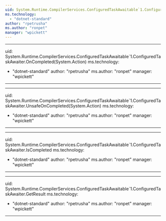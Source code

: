 ```yaml
---
uid: System.Runtime.CompilerServices.ConfiguredTaskAwaitable`1.ConfiguredTaskAwaiter
ms.technology: 
  - "dotnet-standard"
author: "rpetrusha"
ms.author: "ronpet"
manager: "wpickett"
---
```


---
uid: System.Runtime.CompilerServices.ConfiguredTaskAwaitable`1.ConfiguredTaskAwaiter.OnCompleted(System.Action)
ms.technology: 
  - "dotnet-standard"
author: "rpetrusha"
ms.author: "ronpet"
manager: "wpickett"
---

---
uid: System.Runtime.CompilerServices.ConfiguredTaskAwaitable`1.ConfiguredTaskAwaiter.UnsafeOnCompleted(System.Action)
ms.technology: 
  - "dotnet-standard"
author: "rpetrusha"
ms.author: "ronpet"
manager: "wpickett"
---

---
uid: System.Runtime.CompilerServices.ConfiguredTaskAwaitable`1.ConfiguredTaskAwaiter.IsCompleted
ms.technology: 
  - "dotnet-standard"
author: "rpetrusha"
ms.author: "ronpet"
manager: "wpickett"
---

---
uid: System.Runtime.CompilerServices.ConfiguredTaskAwaitable`1.ConfiguredTaskAwaiter.GetResult
ms.technology: 
  - "dotnet-standard"
author: "rpetrusha"
ms.author: "ronpet"
manager: "wpickett"
---
